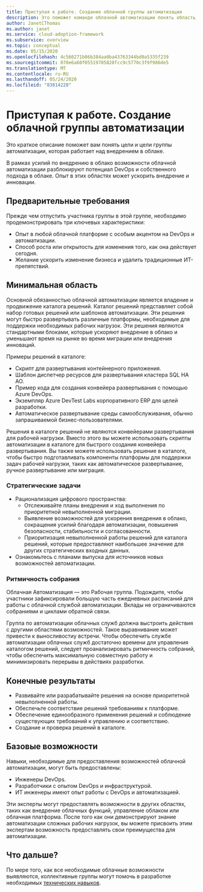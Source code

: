 ```yaml
---
title: Приступая к работе. Создание облачной группы автоматизации
description: Это поможет команде облачной автоматизации понять область, конечные результаты и возможности, за которые они отвечают.
author: JanetCThomas
ms.author: janet
ms.service: cloud-adoption-framework
ms.subservice: overview
ms.topic: conceptual
ms.date: 05/15/2020
ms.openlocfilehash: 4c560271b86b384aa0ba43763344bd0a5335f239
ms.sourcegitcommit: 070e6a60f05519705828fcc9c5770c3f9f986de5
ms.translationtype: MT
ms.contentlocale: ru-RU
ms.lasthandoff: 05/24/2020
ms.locfileid: "83814228"
---
```

# <a name="get-started-build-a-cloud-automation-team"></a>Приступая к работе. Создание облачной группы автоматизации

Это краткое описание поможет вам понять цели и цели группы автоматизации, которая работает над внедрением в облаке.

В рамках усилий по внедрению в облако возможности облачной автоматизации разблокируют потенциал DevOps и собственного подхода в облаке. Опыт в этих областях может ускорить внедрение и инновации.

## <a name="prerequisites"></a>Предварительные требования

Прежде чем отпустить участника группы в этой группе, необходимо продемонстрировать три ключевых характеристики:

- Опыт в любой облачной платформе с особым акцентом на DevOps и автоматизации.
- Способ роста или открытость для изменения того, как она действует сегодня.
- Желание ускорить изменение бизнеса и удалить традиционные ИТ-препятствий.

## <a name="minimum-scope"></a>Минимальная область

Основной обязанностью облачной автоматизации является владение и продвижение каталога решений. Каталог решений представляет собой набор готовых решений или шаблонов автоматизации. Эти решения могут быстро развертывать различные платформы, необходимые для поддержки необходимых рабочих нагрузок. Эти решения являются стандартными блоками, которые ускоряют внедрение в облако и уменьшают время на рынке во время миграции или внедрения инноваций.

Примеры решений в каталоге:

- Скрипт для развертывания контейнерного приложения.
- Шаблон диспетчер ресурсов для развертывания кластера SQL HA AO.
- Пример кода для создания конвейера развертывания с помощью Azure DevOps.
- Экземпляр Azure DevTest Labs корпоративного ERP для целей разработки.
- Автоматическое развертывание среды самообслуживания, обычно запрашиваемой бизнес-пользователями.

Решения в каталоге решений не являются конвейерами развертывания для рабочей нагрузки. Вместо этого вы можете использовать скрипты автоматизации в каталоге для быстрого создания конвейера развертывания. Вы также можете использовать решение в каталоге, чтобы быстро подготавливать компоненты платформы для поддержки задач рабочей нагрузки, таких как автоматическое развертывание, ручное развертывание или миграция.

### <a name="strategic-tasks"></a>Стратегические задачи

- Рационализация цифрового пространства:
  - Отслеживайте планы внедрения и ход выполнения по приоритетной невыполненной миграции.
  - Выявление возможностей для ускорения внедрения в облако, сокращения усилий благодаря автоматизации, повышения безопасности, стабильности и согласованности.
  - Приоритизация невыполненной работы решений для каталога решений, которые предоставляют наибольшее значение для других стратегических входных данных.
- Ознакомьтесь с планами выпуска для источников новых возможностей автоматизации.

### <a name="meeting-cadence"></a>Ритмичность собрания

Облачная Автоматизация — это Рабочая группа. Подождите, чтобы участники зафиксировали большую часть ежедневных расписаний для работы с облачной службой автоматизации. Вклады не ограничиваются собраниями и циклами обратной связи.

Группа по автоматизации облачных служб должна выстроить действия с другими областями возможностей. Такое выравнивание может привести к выносливостиу встречи. Чтобы обеспечить службе автоматизации облачных служб достаточно времени для управления каталогом решений, следует проанализировать ритмичность собраний, чтобы обеспечить максимальную совместную работу и минимизировать перерывы в действиях разработки.

## <a name="deliverables"></a>Конечные результаты

- Развивайте или разрабатывайте решения на основе приоритетной невыполненной работы.
- Обеспечьте соответствие решений требованиям к платформе.
- Обеспечение единообразного применения решений и соблюдение существующих требований к управлению и соответствию.
- Создание и проверка решений в каталоге.

## <a name="baseline-capability"></a>Базовые возможности

Навыки, необходимые для предоставления возможностей облачной автоматизации, могут быть предоставлены:

- Инженеры DevOps.
- Разработчики с опытом DevOps и инфраструктурой.
- ИТ инженеры имеют опыт работы с DevOps и автоматизацией.

Эти эксперты могут предоставлять возможности в других областях, таких как внедрение облачных функций, управление облаком или облачная платформа. После того как они демонстрируют знание автоматизации сложных рабочих нагрузок, вы можете присвоить этим экспертам возможность предоставлять свои преимущества для автоматизации.

## <a name="whats-next"></a>Что дальше?

По мере того, как все необходимые облачные возможности выявляются, коллективные группы могут помочь в разработке необходимых [технических навыков](../../organize/suggested-skills.md).
